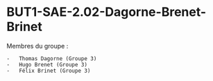 # BUT1-SAE-2.02-Dagorne-Brenet-Brinet

Membres du groupe : 

    -   Thomas Dagorne (Groupe 3)
    -   Hugo Brenet (Groupe 3)
    -   Félix Brinet (Groupe 3)


